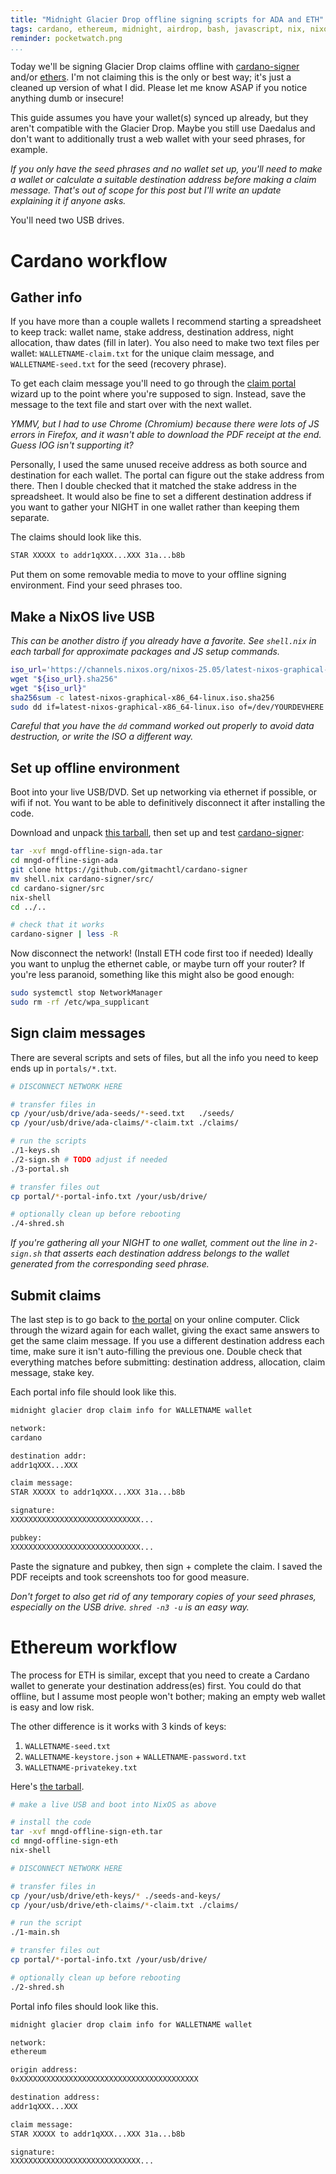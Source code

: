 ```yaml
---
title: "Midnight Glacier Drop offline signing scripts for ADA and ETH"
tags: cardano, ethereum, midnight, airdrop, bash, javascript, nix, nixos, offline, airgapped
reminder: pocketwatch.png
...
```


[mngd]: https://claim.midnight.gd
[csign]: https://github.com/gitmachtl/cardano-signer
[ethjs]: https://docs.ethers.org/v6/
[code-ada]: ./mngd-offline-sign-ada.tar
[code-eth]: ./mngd-offline-sign-eth.tar


Today we'll be signing Glacier Drop claims offline with [cardano-signer][csign] and/or [ethers][ethjs].
I'm not claiming this is the only or best way; it's just a cleaned up version of what I did.
Please let me know ASAP if you notice anything dumb or insecure!

This guide assumes you have your wallet(s) synced up already,
but they aren't compatible with the Glacier Drop.
Maybe you still use Daedalus and don't want to additionally trust a web wallet with your seed phrases, for example.

_If you *only* have the seed phrases and no wallet set up,
you'll need to make a wallet or calculate a suitable destination address before making a claim message.
That's out of scope for this post but I'll write an update explaining it if anyone asks._

You'll need two USB drives.


# Cardano workflow

## Gather info

If you have more than a couple wallets I recommend starting a spreadsheet to keep track:
wallet name, stake address, destination address, night allocation, thaw dates (fill in later).
You also need to make two text files per wallet: `WALLETNAME-claim.txt` for the unique claim message, and `WALLETNAME-seed.txt` for the seed (recovery phrase).

To get each claim message you'll need to go through the [claim portal][mngd] wizard up to the point where you're supposed to sign.
Instead, save the message to the text file and start over with the next wallet.

_YMMV, but I had to use Chrome (Chromium) because there were lots of JS errors in Firefox, and it wasn't able to download the PDF receipt at the end. Guess IOG isn't supporting it?_

Personally, I used the same unused receive address as both source and destination for each wallet.
The portal can figure out the stake address from there.
Then I double checked that it matched the stake address in the spreadsheet.
It would also be fine to set a different destination address if you want to gather your NIGHT in one wallet rather than keeping them separate.

The claims should look like this.

```.txt
STAR XXXXX to addr1qXXX...XXX 31a...b8b
```

Put them on some removable media to move to your offline signing environment.
Find your seed phrases too.


## Make a NixOS live USB

_This can be another distro if you already have a favorite.
See `shell.nix` in each tarball for approximate packages and JS setup commands._

```.bash
iso_url='https://channels.nixos.org/nixos-25.05/latest-nixos-graphical-x86_64-linux.iso'
wget "${iso_url}.sha256"
wget "${iso_url}"
sha256sum -c latest-nixos-graphical-x86_64-linux.iso.sha256
sudo dd if=latest-nixos-graphical-x86_64-linux.iso of=/dev/YOURDEVHERE status=progress && sudo sync
```

_Careful that you have the `dd` command worked out properly to avoid data destruction,
or write the ISO a different way._


## Set up offline environment

Boot into your live USB/DVD.
Set up networking via ethernet if possible, or wifi if not.
You want to be able to definitively disconnect it after installing the code.

Download and unpack [this tarball][code-ada],
then set up and test [cardano-signer][csign]:

```.bash
tar -xvf mngd-offline-sign-ada.tar
cd mngd-offline-sign-ada
git clone https://github.com/gitmachtl/cardano-signer
mv shell.nix cardano-signer/src/
cd cardano-signer/src
nix-shell
cd ../..

# check that it works
cardano-signer | less -R
```

Now disconnect the network!
(Install ETH code first too if needed)
Ideally you want to unplug the ethernet cable,
or maybe turn off your router?
If you're less paranoid, something like this might also be good enough:

```.bash
sudo systemctl stop NetworkManager
sudo rm -rf /etc/wpa_supplicant
```


## Sign claim messages

There are several scripts and sets of files,
but all the info you need to keep ends up in `portals/*.txt`.

```.bash
# DISCONNECT NETWORK HERE

# transfer files in
cp /your/usb/drive/ada-seeds/*-seed.txt   ./seeds/
cp /your/usb/drive/ada-claims/*-claim.txt ./claims/

# run the scripts
./1-keys.sh
./2-sign.sh # TODO adjust if needed
./3-portal.sh

# transfer files out
cp portal/*-portal-info.txt /your/usb/drive/

# optionally clean up before rebooting
./4-shred.sh
```

_If you're gathering all your NIGHT to one wallet,
comment out the line in `2-sign.sh` that asserts each destination address
belongs to the wallet generated from the corresponding seed phrase._


## Submit claims

The last step is to go back to [the portal][mngd] on your online computer.
Click through the wizard again for each wallet, giving the exact same answers to get the same claim message.
If you use a different destination address each time,
make sure it isn't auto-filling the previous one.
Double check that everything matches before submitting: destination address, allocation, claim message, stake key.

Each portal info file should look like this.

```.txt
midnight glacier drop claim info for WALLETNAME wallet

network:
cardano

destination addr:
addr1qXXX...XXX

claim message:
STAR XXXXX to addr1qXXX...XXX 31a...b8b

signature:
XXXXXXXXXXXXXXXXXXXXXXXXXXXXX...

pubkey:
XXXXXXXXXXXXXXXXXXXXXXXXXXXXX...
```

Paste the signature and pubkey, then sign + complete the claim.
I saved the PDF receipts and took screenshots too for good measure.

_Don't forget to also get rid of any temporary copies of your seed phrases,
especially on the USB drive. `shred -n3 -u` is an easy way._


# Ethereum workflow

The process for ETH is similar, except that you need to create a Cardano wallet to generate your destination address(es) first.
You could do that offline, but I assume most people won't bother; making an empty web wallet is easy and low risk.

The other difference is it works with 3 kinds of keys:

1. `WALLETNAME-seed.txt`
2. `WALLETNAME-keystore.json` + `WALLETNAME-password.txt`
3. `WALLETNAME-privatekey.txt`

Here's [the tarball][code-eth].

```.bash
# make a live USB and boot into NixOS as above

# install the code
tar -xvf mngd-offline-sign-eth.tar
cd mngd-offline-sign-eth
nix-shell

# DISCONNECT NETWORK HERE

# transfer files in
cp /your/usb/drive/eth-keys/* ./seeds-and-keys/
cp /your/usb/drive/eth-claims/*-claim.txt ./claims/

# run the script
./1-main.sh

# transfer files out
cp portal/*-portal-info.txt /your/usb/drive/

# optionally clean up before rebooting
./2-shred.sh
```

Portal info files should look like this.

```.txt
midnight glacier drop claim info for WALLETNAME wallet

network:
ethereum

origin address:
0xXXXXXXXXXXXXXXXXXXXXXXXXXXXXXXXXXXXXXXXX

destination address:
addr1qXXX...XXX

claim message:
STAR XXXXX to addr1qXXX...XXX 31a...b8b

signature:
XXXXXXXXXXXXXXXXXXXXXXXXXXXXX...
```
